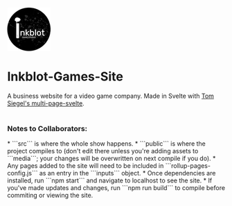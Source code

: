 ![Company logo](/public/media/logo_small.png)
# Inkblot-Games-Site
A business website for a video game company. Made in Svelte with <a href="https://github.com/Tom-Siegel/multi-page-svelte">Tom Siegel's multi-page-svelte</a>.<br><br>
<h3>Notes to Collaborators:</h3>
* ```src``` is where the whole show happens.
* ```public``` is where the project compiles to (don't edit there unless you're adding assets to ```media```; your changes will be overwritten on next compile if you do).
* Any pages added to the site will need to be included in ```rollup-pages-config.js``` as an entry in the ```inputs``` object.
* Once dependencies are installed, run ```npm start``` and navigate to localhost to see the site.
* If you've made updates and changes, run ```npm run build``` to compile before commiting or viewing the site.
